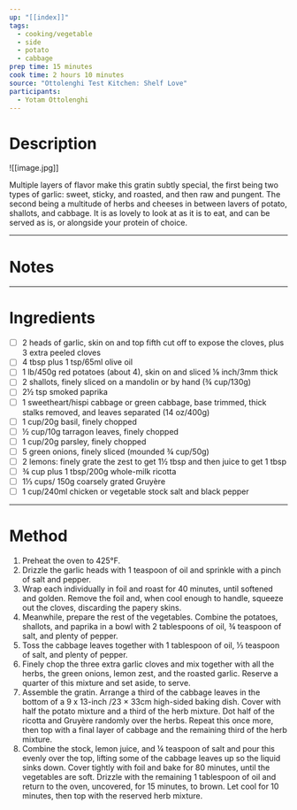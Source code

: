 ```yaml
---
up: "[[index]]"
tags:
  - cooking/vegetable
  - side
  - potato
  - cabbage
prep time: 15 minutes
cook time: 2 hours 10 minutes
source: "Ottolenghi Test Kitchen: Shelf Love"
participants:
  - Yotam Ottolenghi
---
```

# Description
![[image.jpg]]

Multiple layers of flavor make this gratin subtly special, the first being two types of garlic: sweet, sticky, and roasted, and then raw and pungent. The second being a multitude of herbs and cheeses in between lavers of potato, shallots, and cabbage. It is as lovely to look at as it is to eat, and can be served as is, or alongside your protein of choice.
___
# Notes

___
# Ingredients
* [ ] 2 heads of garlic, skin on and top fifth cut off to expose the cloves, plus 3 extra peeled cloves
* [ ] 4 tbsp plus 1 tsp/65ml olive oil
* [ ] 1 lb/450g red potatoes (about 4), skin on and sliced ⅛ inch/3mm thick
* [ ] 2 shallots, finely sliced on a mandolin or by hand (¾ cup/130g)
* [ ] 2½ tsp smoked paprika
* [ ] 1 sweetheart/hispi cabbage or green cabbage, base trimmed, thick stalks removed, and leaves separated (14 oz/400g)
* [ ] 1 cup/20g basil, finely chopped
* [ ] ½ cup/10g tarragon leaves, finely chopped 
* [ ] 1 cup/20g parsley, finely chopped
* [ ] 5 green onions, finely sliced (mounded ¾ cup/50g)
* [ ] 2 lemons: finely grate the zest to get 1½ tbsp and then juice to get 1 tbsp
* [ ] ¾ cup plus 1 tbsp/200g whole-milk ricotta
* [ ] 1⅓ cups/ 150g coarsely grated Gruyère
* [ ] 1 cup/240ml chicken or vegetable stock salt and black pepper
___
# Method
1. ﻿﻿﻿Preheat the oven to 425°F.
2. ﻿﻿﻿Drizzle the garlic heads with 1 teaspoon of oil and sprinkle with a pinch of salt and pepper.
3. Wrap each individually in foil and roast for 40 minutes, until softened and golden. Remove the foil and, when cool enough to handle, squeeze out the cloves, discarding the papery skins.
4. ﻿﻿﻿Meanwhile, prepare the rest of the vegetables. Combine the potatoes, shallots, and paprika in a bowl with 2 tablespoons of oil, ¾ teaspoon of salt, and plenty of pepper.
5. ﻿﻿﻿Toss the cabbage leaves together with 1 tablespoon of oil, ⅓ teaspoon of salt, and plenty of pepper.
6. ﻿﻿﻿Finely chop the three extra garlic cloves and mix together with all the herbs, the green onions, lemon zest, and the roasted garlic. Reserve a quarter of this mixture and set aside, to serve.
7. ﻿﻿﻿Assemble the gratin. Arrange a third of the cabbage leaves in the bottom of a 9 x 13-inch /23 × 33cm high-sided baking dish. Cover with half the potato mixture and a third of the herb mixture. Dot half of the ricotta and Gruyère randomly over the herbs. Repeat this once more, then top with a final layer of cabbage and the remaining third of the herb mixture.
8. ﻿﻿﻿Combine the stock, lemon juice, and ¼ teaspoon of salt and pour this evenly over the top, lifting some of the cabbage leaves up so the liquid sinks down. Cover tightly with foil and bake for 80 minutes, until the vegetables are soft. Drizzle with the remaining 1 tablespoon of oil and return to the oven, uncovered, for 15 minutes, to brown. Let cool for 10 minutes, then top with the reserved herb mixture.